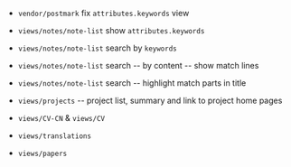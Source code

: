 - `vendor/postmark` fix `attributes.keywords` view
- `views/notes/note-list` show `attributes.keywords`
- `views/notes/note-list` search by `keywords`

- `views/notes/note-list` search -- by content -- show match lines
- `views/notes/note-list` search -- highlight match parts in title

- `views/projects` -- project list, summary and link to project home pages
- `views/CV-CN` & `views/CV`
- `views/translations`
- `views/papers`
